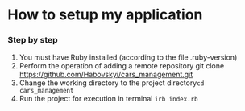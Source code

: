 # How to setup my application

### Step by step
1. You must have Ruby installed (according to the file .ruby-version)
2. Perform the operation of adding a remote repository git clone https://github.com/Habovskyi/cars_management.git
3. Change the working directory to the project directory`cd cars_management`
4. Run the project for execution in terminal `irb index.rb`
